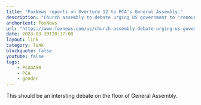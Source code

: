 ```yaml
---
title: "FoxNews reports on Overture 12 to PCA's General Assembly."
description: "Church assembly to debate urging US government to 'renounce the sin' of transgender procedures for minors."
anchortext: FoxNews
url: "https://www.foxnews.com/us/church-assembly-debate-urging-us-government-renounce-sin-transgender-procedures-minors"
date: 2023-03-30T20:17:00
layout: link
category: link
blockquote: false
youtube: false
tags:
    - PCAGA50
    - PCA
    - gender
---
```


This should be an intersting debate on the floor of General Assembly.